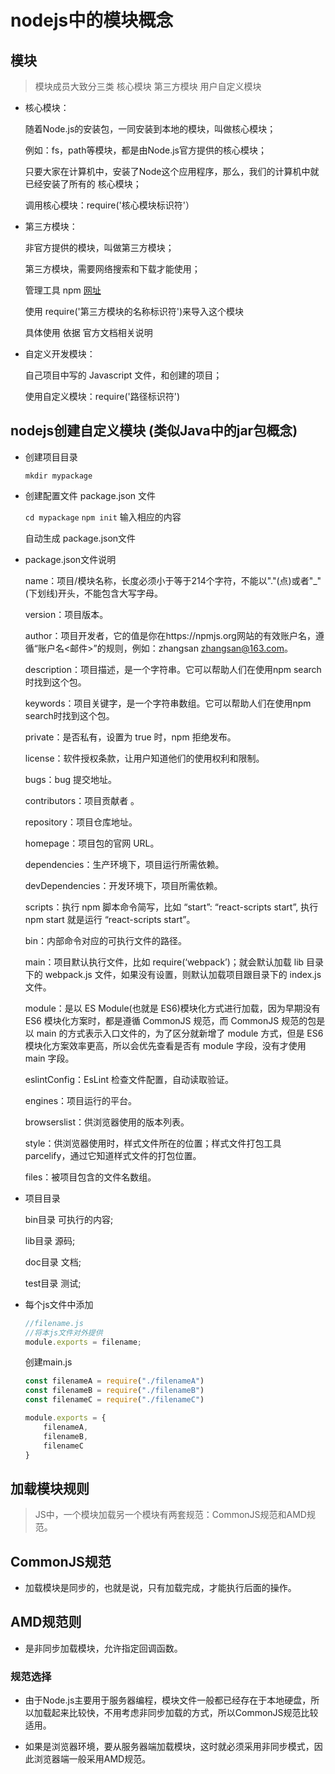 # nodejs中的模块概念

## 模块

> 模块成员大致分三类 核心模块 第三方模块 用户自定义模块

- 核心模块：
    
    随着Node.js的安装包，一同安装到本地的模块，叫做核心模块；

    例如：fs，path等模块，都是由Node.js官方提供的核心模块；

    只要大家在计算机中，安装了Node这个应用程序，那么，我们的计算机中就已经安装了所有的 核心模块；

    调用核心模块：require('核心模块标识符'）

- 第三方模块：

    非官方提供的模块，叫做第三方模块；

    第三方模块，需要网络搜索和下载才能使用；

    管理工具 npm [网址](https://www.npmjs.com/)

    使用 require('第三方模块的名称标识符')来导入这个模块

    具体使用 依据 官方文档相关说明
- 自定义开发模块：

    自己项目中写的 Javascript 文件，和创建的项目；

    使用自定义模块：require('路径标识符')

## nodejs创建自定义模块 (类似Java中的jar包概念)

- 创建项目目录

    `mkdir mypackage`

- 创建配置文件 package.json 文件

    `cd mypackage`
    `npm init` 输入相应的内容

    自动生成 package.json文件

- package.json文件说明

    name：项目/模块名称，长度必须小于等于214个字符，不能以"."(点)或者"_"(下划线)开头，不能包含大写字母。

    version：项目版本。

    author：项目开发者，它的值是你在https://npmjs.org网站的有效账户名，遵循“账户名<邮件>”的规则，例如：zhangsan zhangsan@163.com。

    description：项目描述，是一个字符串。它可以帮助人们在使用npm search时找到这个包。

    keywords：项目关键字，是一个字符串数组。它可以帮助人们在使用npm search时找到这个包。

    private：是否私有，设置为 true 时，npm 拒绝发布。

    license：软件授权条款，让用户知道他们的使用权利和限制。

    bugs：bug 提交地址。

    contributors：项目贡献者 。

    repository：项目仓库地址。

    homepage：项目包的官网 URL。

    dependencies：生产环境下，项目运行所需依赖。

    devDependencies：开发环境下，项目所需依赖。

    scripts：执行 npm 脚本命令简写，比如 “start”: “react-scripts start”, 执行 npm start 就是运行 “react-scripts start”。

    bin：内部命令对应的可执行文件的路径。

    main：项目默认执行文件，比如 require(‘webpack’)；就会默认加载 lib 目录下的 webpack.js 文件，如果没有设置，则默认加载项目跟目录下的 index.js 文件。

    module：是以 ES Module(也就是 ES6)模块化方式进行加载，因为早期没有 ES6 模块化方案时，都是遵循 CommonJS 规范，而 CommonJS 规范的包是以 main 的方式表示入口文件的，为了区分就新增了 module 方式，但是 ES6 模块化方案效率更高，所以会优先查看是否有 module 字段，没有才使用 main 字段。

    eslintConfig：EsLint 检查文件配置，自动读取验证。

    engines：项目运行的平台。

    browserslist：供浏览器使用的版本列表。

    style：供浏览器使用时，样式文件所在的位置；样式文件打包工具parcelify，通过它知道样式文件的打包位置。

    files：被项目包含的文件名数组。

- 项目目录

    bin目录 可执行的内容;

    lib目录 源码;

    doc目录 文档;

    test目录 测试;

- 每个js文件中添加

    ```js
    //filename.js
    //将本js文件对外提供
    module.exports = filename;
    ```

    创建main.js
    ```js
    const filenameA = require("./filenameA")
    const filenameB = require("./filenameB")
    const filenameC = require("./filenameC")

    module.exports = {
        filenameA,
        filenameB,
        filenameC
    }
    ```

## 加载模块规则

> JS中，一个模块加载另一个模块有两套规范：CommonJS规范和AMD规范。

## CommonJS规范

- 加载模块是同步的，也就是说，只有加载完成，才能执行后面的操作。

## AMD规范则

- 是非同步加载模块，允许指定回调函数。

### 规范选择

- 由于Node.js主要用于服务器编程，模块文件一般都已经存在于本地硬盘，所以加载起来比较快，不用考虑非同步加载的方式，所以CommonJS规范比较适用。

- 如果是浏览器环境，要从服务器端加载模块，这时就必须采用非同步模式，因此浏览器端一般采用AMD规范。

